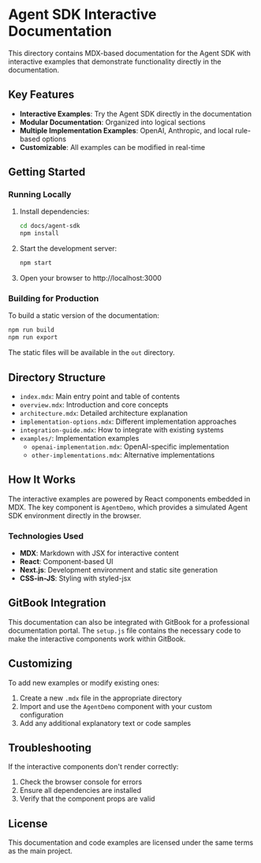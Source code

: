 # Agent SDK Interactive Documentation

This directory contains MDX-based documentation for the Agent SDK with interactive examples that demonstrate functionality directly in the documentation.

## Key Features

- **Interactive Examples**: Try the Agent SDK directly in the documentation
- **Modular Documentation**: Organized into logical sections
- **Multiple Implementation Examples**: OpenAI, Anthropic, and local rule-based options
- **Customizable**: All examples can be modified in real-time

## Getting Started

### Running Locally

1. Install dependencies:
   ```bash
   cd docs/agent-sdk
   npm install
   ```

2. Start the development server:
   ```bash
   npm start
   ```

3. Open your browser to http://localhost:3000

### Building for Production

To build a static version of the documentation:

```bash
npm run build
npm run export
```

The static files will be available in the `out` directory.

## Directory Structure

- `index.mdx`: Main entry point and table of contents
- `overview.mdx`: Introduction and core concepts
- `architecture.mdx`: Detailed architecture explanation
- `implementation-options.mdx`: Different implementation approaches
- `integration-guide.mdx`: How to integrate with existing systems
- `examples/`: Implementation examples
  - `openai-implementation.mdx`: OpenAI-specific implementation
  - `other-implementations.mdx`: Alternative implementations

## How It Works

The interactive examples are powered by React components embedded in MDX. The key component is `AgentDemo`, which provides a simulated Agent SDK environment directly in the browser.

### Technologies Used

- **MDX**: Markdown with JSX for interactive content
- **React**: Component-based UI
- **Next.js**: Development environment and static site generation
- **CSS-in-JS**: Styling with styled-jsx

## GitBook Integration

This documentation can also be integrated with GitBook for a professional documentation portal. The `setup.js` file contains the necessary code to make the interactive components work within GitBook.

## Customizing

To add new examples or modify existing ones:

1. Create a new `.mdx` file in the appropriate directory
2. Import and use the `AgentDemo` component with your custom configuration
3. Add any additional explanatory text or code samples

## Troubleshooting

If the interactive components don't render correctly:

1. Check the browser console for errors
2. Ensure all dependencies are installed
3. Verify that the component props are valid

## License

This documentation and code examples are licensed under the same terms as the main project.